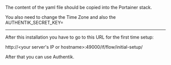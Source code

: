 The content of the yaml file should be copied into the Portainer stack.

You also need to change the Time Zone and also the AUTHENTIK_SECRET_KEY=

***

After this installation you have to go to this URL for the first time setup:

http://<your server's IP or hostname>:49000/if/flow/initial-setup/

After that you can use Authentik.